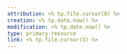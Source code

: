```yaml
---
attribution: <% tp.file.cursor(0) %>
creation: <% tp.date.now() %>
modification: <% tp.date.now() %>
type: primary-resource
link: <% tp.file.cursor(3) %>
---
```

